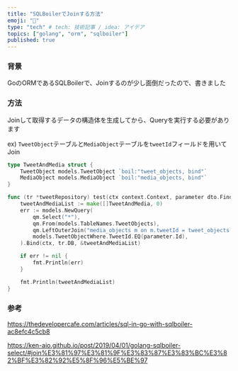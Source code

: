 ```yaml
---
title: "SQLBoilerでJoinする方法"
emoji: "💨"
type: "tech" # tech: 技術記事 / idea: アイデア
topics: ["golang", "orm", "sqlboiler"]
published: true
---
```


### 背景

GoのORMであるSQLBoilerで、Joinするのが少し面倒だったので、書きました

### 方法

Joinして取得するデータの構造体を生成してから、Queryを実行する必要があります

ex) `TweetObject`テーブルと`MediaObject`テーブルを`tweetId`フィールドを用いてJoin

```go
type TweetAndMedia struct {
	TweetObject models.TweetObject `boil:"tweet_objects, bind"`
	MediaObject models.MediaObject `boil:"media_objects, bind"`
}
```

```go
func (tr *tweetRepository) test(ctx context.Context, parameter dto.FindTweetParameter) {
	tweetAndMediaList := make([]TweetAndMedia, 0)
	err := models.NewQuery(
		qm.Select("*"),
		qm.From(models.TableNames.TweetObjects),
		qm.LeftOuterJoin("media_objects m on m.tweetId = tweet_objects.tweetId"),
		models.TweetObjectWhere.TweetId.EQ(parameter.Id),
	).Bind(ctx, tr.DB, &tweetAndMediaList)

	if err != nil {
		fmt.Println(err)
	}

	fmt.Println(tweetAndMediaList)
}
```

### 参考

https://thedevelopercafe.com/articles/sql-in-go-with-sqlboiler-ac8efc4c5cb8

https://ken-aio.github.io/post/2019/04/01/golang-sqlboiler-select/#join%E3%81%97%E3%81%9F%E3%83%87%E3%83%BC%E3%82%BF%E3%82%92%E5%8F%96%E5%BE%97
